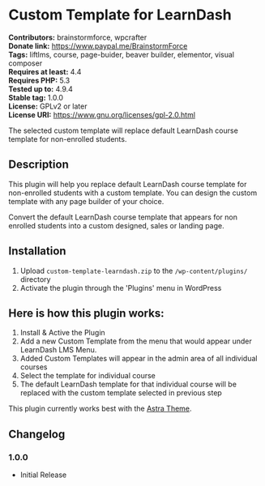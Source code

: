 # Custom Template for LearnDash #
**Contributors:** brainstormforce, wpcrafter  
**Donate link:** https://www.paypal.me/BrainstormForce  
**Tags:** liftlms, course, page-buider, beaver builder, elementor, visual composer  
**Requires at least:** 4.4  
**Requires PHP:** 5.3  
**Tested up to:** 4.9.4  
**Stable tag:** 1.0.0  
**License:** GPLv2 or later  
**License URI:** https://www.gnu.org/licenses/gpl-2.0.html  

The selected custom template will replace default LearnDash course template for non-enrolled students.

## Description ##

This plugin will help you replace default LearnDash course template for non-enrolled students with a custom template. You can design the custom template with any page builder of your choice.

Convert the default LearnDash course template that appears for non enrolled students into a custom designed, sales or landing page.

## Installation ##

1. Upload `custom-template-learndash.zip` to the `/wp-content/plugins/` directory
2. Activate the plugin through the 'Plugins' menu in WordPress

## Here is how this plugin works: ##
1. Install & Active the Plugin
2. Add a new Custom Template from the menu that would appear under LearnDash LMS Menu.
3. Added Custom Templates will appear in the admin area of all individual courses
4. Select the template for individual course
5. The default LearnDash template for that individual course will be replaced with the custom template selected in previous step

This plugin currently works best with the <a href="https://wpastra.com/?utm_source=wp-org&utm_medium=readme&utm_campaign=custom-templates-learndash">Astra Theme</a>.

## Changelog ##

### 1.0.0 ###
* Initial Release
